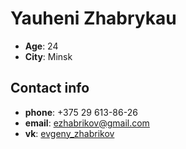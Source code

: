 # Yauheni Zhabrykau

- **Age**: 24
- **City**: Minsk

## Contact info

- **phone**: +375 29 613-86-26
- **email**: ezhabrikov@gmail.com
- **vk**: [evgeny_zhabrikov](https://vk.com/evgeny_zhabrikov)
